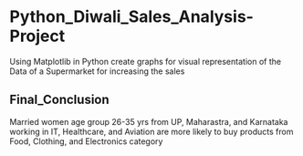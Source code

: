 # Python_Diwali_Sales_Analysis-Project
Using Matplotlib in Python create graphs for visual representation of the Data of a Supermarket for increasing the sales

## Final_Conclusion
Married women age group 26-35 yrs from UP,  Maharastra, and Karnataka working in IT, Healthcare, and Aviation are more likely to buy products from Food, Clothing, and Electronics category
